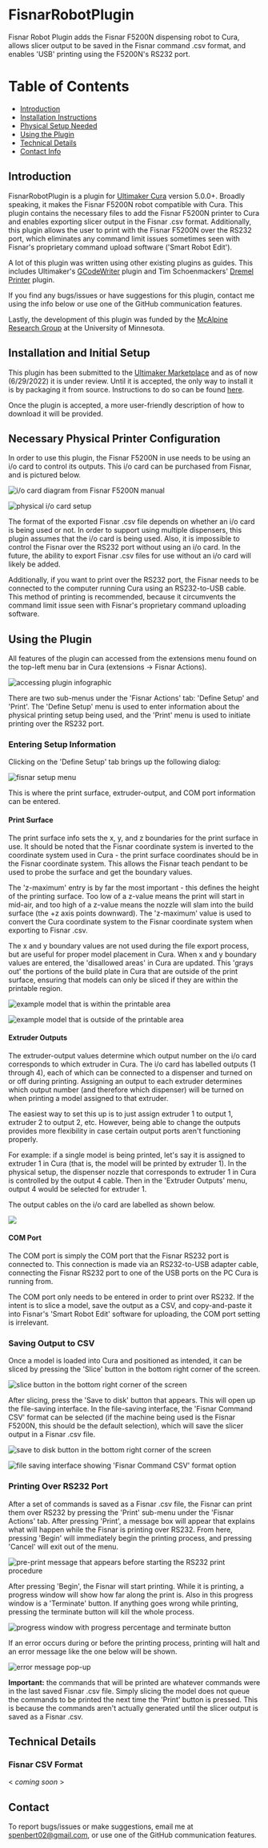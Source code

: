 # FisnarRobotPlugin
Fisnar Robot Plugin adds the Fisnar F5200N dispensing robot to Cura,
allows slicer output to be saved in the Fisnar command .csv format, and
enables 'USB' printing using the F5200N's RS232 port.

# Table of Contents
- [Introduction](##Introduction)
- [Installation Instructions](##Installation-and-Initial-Setup)
- [Physical Setup Needed](##Necessary-Physical-Printer-Configuration)
- [Using the Plugin](##Using-the-Plugin)
- [Technical Details](##Technical-Details)
- [Contact Info](#Contact)

## Introduction
FisnarRobotPlugin is a plugin for [Ultimaker Cura](https://ultimaker.com/software/ultimaker-cura) version 5.0.0+. Broadly speaking, it makes the Fisnar F5200N
robot compatible with Cura. This plugin contains the necessary files to add
the Fisnar F5200N printer to Cura and enables exporting slicer output in the
Fisnar .csv format. Additionally, this plugin allows the user to print
with the Fisnar F5200N over the RS232 port, which eliminates any command limit
issues sometimes seen with Fisnar's proprietary command upload software ('Smart
Robot Edit').

A lot of this plugin was written using other existing plugins as guides. This
includes Ultimaker's [GCodeWriter](https://github.com/Ultimaker/Cura/tree/main/plugins/GCodeWriter) plugin and Tim Schoenmackers' [Dremel Printer](https://github.com/timmehtimmeh/Cura-Dremel-Printer-Plugin) plugin.

If you find any bugs/issues or have suggestions for this plugin, contact me
using the info below or use one of the GitHub communication features.

Lastly, the development of this plugin was funded by the [McAlpine Research
Group](https://sites.google.com/view/mcalpineresearchgroup/home) at the University of Minnesota.

## Installation and Initial Setup
This plugin has been submitted to the [Ultimaker Marketplace](https://marketplace.ultimaker.com/app/cura/plugins) and as of now (6/29/2022) it is under review. Until it is accepted, the only way to install it is by packaging it
from source. Instructions to do so can be found [here](https://community.ultimaker.com/topic/26046-writing-a-custom-cura-package/).

Once the plugin is accepted, a more user-friendly description of how to download
it will be provided.

## Necessary Physical Printer Configuration
In order to use this plugin, the Fisnar F5200N in use needs to be using an
i/o card to control its outputs. This i/o card can be purchased from Fisnar,
and is pictured below.

![i/o card diagram from Fisnar F5200N manual](docs/doc_pics/io_card_2.png)

![physical i/o card setup](docs/doc_pics/io_card_setup_marked.JPG)

The format of the exported Fisnar .csv file depends on whether
an i/o card is being used or not. In order to support using multiple
dispensers, this plugin assumes that the i/o card is being used. Also, it
is impossible to control the Fisnar over the RS232 port without using
an i/o card. In the future, the ability to export Fisnar .csv files for use
without an i/o card will likely be added.

Additionally, if you want to print over the RS232 port, the Fisnar needs to be
connected to the computer running Cura using an RS232-to-USB cable. This
method of printing is recommended, because it circumvents the command limit
issue seen with Fisnar's proprietary command uploading software.

## Using the Plugin
All features of the plugin can accessed from the extensions menu found on
the top-left menu bar in Cura (extensions -> Fisnar Actions).

![accessing plugin infographic](docs/doc_pics/menu_access.png)

There are two sub-menus under the 'Fisnar Actions' tab: 'Define Setup' and
'Print'. The 'Define Setup' menu is used to enter information about the
physical printing setup being used, and the 'Print' menu is used to initiate
printing over the RS232 port.

### Entering Setup Information
Clicking on the 'Define Setup' tab brings up the following dialog:

![fisnar setup menu](docs/doc_pics/fisnar_setup_menu.png)

This is where the print surface, extruder-output, and COM port information
can be entered.


#### Print Surface

The print surface info sets the x, y, and z boundaries for the print surface
in use. It should be noted that the Fisnar coordinate system is inverted to
the coordinate system used in Cura - the print surface coordinates should be
in the Fisnar coordinate system. This allows the Fisnar teach pendant to be used
to probe the surface and get the boundary values.

The 'z-maximum' entry is by far the most important - this defines the height of
the printing surface. Too low of a z-value means the print will start in mid-air,
and too high of a z-value means the nozzle will slam into the build surface (the +z axis points downward). The
'z-maximum' value is used to convert the Cura coordinate system to the Fisnar
coordinate system when exporting to Fisnar .csv.

The x and y boundary values are not used during the file export process, but
are useful for proper model placement in Cura. When x and y boundary values
are entered, the 'disallowed areas' in Cura are updated. This 'grays out'
the portions of the build plate in Cura that are outside of the print
surface, ensuring that models can only be sliced if they are within the
printable region.

![example model that is within the printable area](docs/doc_pics/in_area_model.png)

![example model that is outside of the printable area](docs/doc_pics/out_of_area_model.png)

#### Extruder Outputs
The extruder-output values determine which output number on the i/o card
corresponds to which extruder in Cura. The i/o card has labelled outputs
(1 through 4), each of which can be connected to a dispenser and turned
on or off during printing. Assigning an output to each extruder determines
which output number (and therefore which dispenser) will be turned on when
printing a model assigned to that extruder.

The easiest way to set this up is to just assign extruder 1 to output 1,
extruder 2 to output 2, etc. However, being able to change the outputs provides
more flexibility in case certain output ports aren't functioning properly.

For example: if a single model is being printed, let's say it is assigned to
extruder 1 in Cura (that is, the model will be printed by extruder 1). In
the physical setup, the dispenser nozzle that corresponds to extruder 1 in
Cura is controlled by the output 4 cable. Then in the 'Extruder Outputs' menu,
output 4 would be selected for extruder 1.

The output cables on the i/o card are labelled as shown below.

![](docs/doc_pics/Output_3_label.JPG)

#### COM Port
The COM port is simply the COM port that the Fisnar RS232 port is connected
to. This connection is made via an RS232-to-USB adapter cable, connecting
the Fisnar RS232 port to one of the USB ports on the PC Cura is running
from.

The COM port only needs to be entered in order to print over RS232. If the
intent is to slice a model, save the output as a CSV, and copy-and-paste it
into Fisnar's 'Smart Robot Edit' software for uploading, the COM port
setting is irrelevant.

### Saving Output to CSV
Once a model is loaded into Cura and positioned as intended, it can be sliced
by pressing the 'Slice' button in the bottom right corner of the screen.

![slice button in the bottom right corner of the screen](docs/doc_pics/slice_button.png)

After slicing, press the 'Save to disk' button that appears. This will open
up the file-saving interface. In the file-saving interface, the 'Fisnar Command CSV' format can be selected (if the machine being used is the Fisnar F5200N, this should be the default selection), which will save the slicer output in a Fisnar .csv file.

![save to disk button in the bottom right corner of the screen](docs/doc_pics/save_to_disk.png)

![file saving interface showing 'Fisnar Command CSV' format option](docs/doc_pics/file_saving_ui.png)

### Printing Over RS232 Port
After a set of commands is saved as a Fisnar .csv file, the Fisnar can print them over RS232 by pressing the 'Print' sub-menu under the 'Fisnar Actions' tab.
After pressing 'Print', a message box will appear that explains what will happen
while the Fisnar is printing over RS232. From here, pressing 'Begin' will immediately begin the printing process, and pressing 'Cancel' will exit out of the menu.

![pre-print message that appears before starting the RS232 print procedure](docs/doc_pics/printing_init_msg.png)

After pressing 'Begin', the Fisnar will start printing. While it is printing,
a progress window will show how far along the print is. Also in this progress
window is a 'Terminate' button. If anything goes wrong while printing, pressing
the terminate button will kill the whole process.

![progress window with progress percentage and terminate button](docs/doc_pics/printing_prog.png)

If an error occurs during or before the printing process, printing will halt and an error message like the one below will be shown.

![error message pop-up](docs/doc_pics/init_fail_msg.png)

__Important:__ the commands that will be printed are whatever commands were in the
last saved Fisnar .csv file. Simply slicing the model does not queue the commands
to be printed the next time the 'Print' button is pressed. This is because the commands aren't actually generated until the slicer output is saved as a Fisnar .csv.

## Technical Details

### Fisnar CSV Format

\< _coming soon_ \>

## Contact
To report bugs/issues or make suggestions, email me at [spenbert02@gmail.com](mailto:spenbert02@gmail.com), or use one of the GitHub
communication features.
